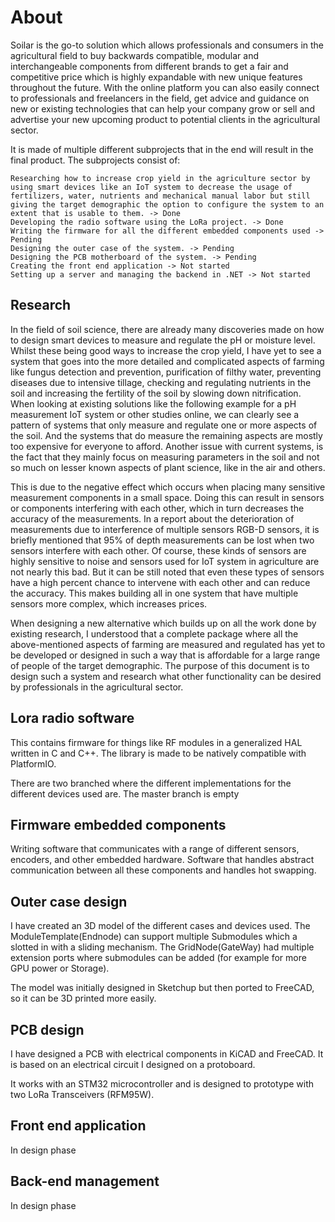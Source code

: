 
# About

Soilar is the go-to solution which allows professionals and consumers in the agricultural field to buy backwards compatible, modular and interchangeable components from different brands to get a fair and competitive price which is highly expandable with new unique features throughout the future. With the online platform you can also easily connect to professionals and freelancers in the field, get advice and guidance on new or existing technologies that can help your company grow or sell and advertise your new upcoming product to potential clients in the agricultural sector.

It is made of multiple different subprojects that in the end will result in the final product. The subprojects consist of:

    Researching how to increase crop yield in the agriculture sector by using smart devices like an IoT system to decrease the usage of fertilizers, water, nutrients and mechanical manual labor but still giving the target demographic the option to configure the system to an extent that is usable to them. -> Done
    Developing the radio software using the LoRa project. -> Done
    Writing the firmware for all the different embedded components used -> Pending
    Designing the outer case of the system. -> Pending
    Designing the PCB motherboard of the system. -> Pending
    Creating the front end application -> Not started
    Setting up a server and managing the backend in .NET -> Not started

## Research

In the field of soil science, there are already many discoveries made on how to design smart devices to measure and regulate the pH or moisture level. Whilst these being good ways to increase the crop yield, I have yet to see a system that goes into the more detailed and complicated aspects of farming like fungus detection and prevention, purification of filthy water, preventing diseases due to intensive tillage, checking and regulating nutrients in the soil and increasing the fertility of the soil by slowing down nitrification. When looking at existing solutions like the following example for a pH measurement IoT system or other studies online, we can clearly see a pattern of systems that only measure and regulate one or more aspects of the soil. And the systems that do measure the remaining aspects are mostly too expensive for everyone to afford. Another issue with current systems, is the fact that they mainly focus on measuring parameters in the soil and not so much on lesser known aspects of plant science, like in the air and others.

This is due to the negative effect which occurs when placing many sensitive measurement components in a small space. Doing this can result in sensors or components interfering with each other, which in turn decreases the accuracy of the measurements. In a report about the deterioration of measurements due to interference of multiple sensors RGB-D sensors, it is briefly mentioned that 95% of depth measurements can be lost when two sensors interfere with each other. Of course, these kinds of sensors are highly sensitive to noise and sensors used for IoT system in agriculture are not nearly this bad. But it can be still noted that even these types of sensors have a high percent chance to intervene with each other and can reduce the accuracy. This makes building all in one system that have multiple sensors more complex, which increases prices.

When designing a new alternative which builds up on all the work done by existing research, I understood that a complete package where all the above-mentioned aspects of farming are measured and regulated has yet to be developed or designed in such a way that is affordable for a large range of people of the target demographic. The purpose of this document is to design such a system and research what other functionality can be desired by professionals in the agricultural sector.

## Lora radio software

This contains firmware for things like RF modules in a generalized HAL written in C and C++. The library is made to be natively compatible with PlatformIO.

There are two branched where the different implementations for the different devices used are. The master branch is empty

## Firmware embedded components

Writing software that communicates with a range of different sensors, encoders, and other embedded hardware. Software that handles abstract communication between all these components and handles hot swapping.

## Outer case design

I have created an 3D model of the different cases and devices used. The ModuleTemplate(Endnode) can support multiple Submodules which a slotted in with a sliding mechanism. The GridNode(GateWay) had multiple extension ports where submodules can be added (for example for more GPU power or Storage).

The model was initially designed in Sketchup but then ported to FreeCAD, so it can be 3D printed more easily.

## PCB design

I have designed a PCB with electrical components in KiCAD and FreeCAD. It is based on an electrical circuit I designed on a protoboard.

It works with an STM32 microcontroller and is designed to prototype with two LoRa Transceivers (RFM95W).

## Front end application

In design phase

## Back-end management

In design phase
